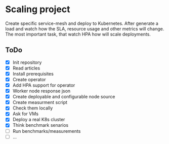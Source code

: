 # Scaling project #
Create specific service-mesh and deploy to Kubernetes. After generate a load and watch how the SLA, resource usage and other metrics will change. 
The most important task, that watch HPA how will scale deployments.

## ToDo ##
- [x] Init repository
- [x] Read articles
- [x] Install prerequisites
- [x] Create operator
- [x] Add HPA support for operator
- [x] Worker node response json
- [x] Create deployable and configurable node source
- [x] Create measurment script
- [x] Check them locally
- [x] Ask for VMs
- [x] Deploy  a real K8s cluster
- [x] Think benchmark senarios
- [ ] Run benchmarks/measurements
- [ ] ...
